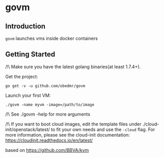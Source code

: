 # govm


Introduction
------------
``govm`` launches vms inside docker containers

Getting Started
---------------
/!\ Make sure you have the latest golang binaries(at least 1.7.4+).

Get the project:
```
go get -v -u github.com/obedmr/govm
```
Launch your first VM:
```
./govm -name myvm -image=/path/to/image
```
/!\ See ./govm -help for more arguments

/!\ If you want to boot cloud images, edit the template files under ./cloud-init/openstack/latest/ to fit your own needs and use the `-cloud` flag.
For more information, please see the cloud-init documentation: https://cloudinit.readthedocs.io/en/latest/

based on https://github.com/BBVA/kvm
